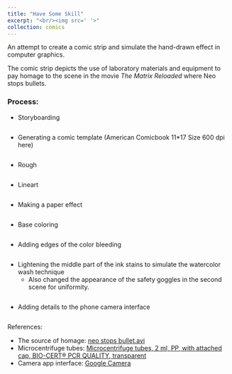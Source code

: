 ```yaml
---
title: "Have Some Skill"
excerpt: "<br/><img src=' '>"
collection: comics
---
```


An attempt to create a comic strip and simulate the hand-drawn effect in computer graphics.

The comic strip depicts the use of laboratory materials and equipment to pay homage to the scene in the movie *The Matrix Reloaded* where Neo stops bullets.

### Process: 

* Storyboarding
<img src=' '>

* Generating a comic template (American Comicbook 11*17 Size 600 dpi here)
<img src=' '>

* Rough
<img src=' '>

* Lineart
<img src=' '>

* Making a paper effect
<img src=' '>

* Base coloring
<img src=' '>

* Adding edges of the color bleeding
<img src=' '>

* Lightening the middle part of the ink stains to simulate the watercolor wash technique
    - Also changed the appearance of the safety goggles in the second scene for uniformity.
<img src=' '>

* Adding details to the phone camera interface
<img src=' '>

References:
- The source of homage: [neo stops bullet.avi](https://www.youtube.com/watch?v=qVCSDDF-DAc)
- Microcentrifuge tubes: [Microcentrifuge tubes, 2 ml, PP, with attached cap, BIO-CERT® PCR QUALITY, transparent](https://shop.brandtech.com/media/catalog/product/m/i/microtube_lid_closure_2ml.jpg?store=brandtech_en&image-type=image)
- Camera app interface: [Google Camera](https://play-lh.googleusercontent.com/p9RWstW7g4r9ZihSt3lN3A-uJlaW6PSWmUfhSNiK4Oh2vP4otR1etYeTBxv77hfIjqQ=w5120-h2880)